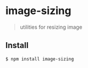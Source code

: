 image-sizing
============

> utilities for resizing image


Install
-------

```Bash
$ npm install image-sizing
```

